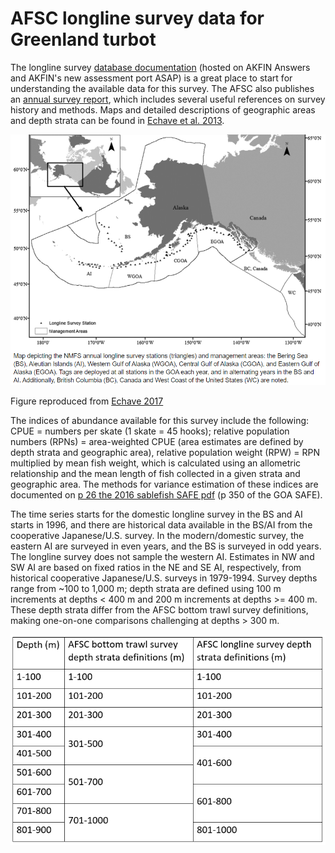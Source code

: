 # AFSC longline survey data for Greenland turbot

The longline survey [database documentation](https://akfinbi.psmfc.org/analyticsRes/Documentation/Database_Background_Instructions_AKFIN_20210915.pdf) (hosted on AKFIN Answers and AKFIN's new assessment port ASAP) is a great place to start for understanding the available data for this survey. The AFSC also publishes an [annual survey report](https://repository.library.noaa.gov/view/noaa/37523), which includes several useful references on survey history and methods. Maps and detailed descriptions of geographic areas and depth strata can be found in [Echave et al. 2013](https://repository.library.noaa.gov/view/noaa/11869). 

![](https://github.com/JaneSullivan-NOAA/lls_turbot/blob/main/data/lls_stations_echave.PNG)

Figure reproduced from [Echave 2017](https://media.fisheries.noaa.gov/dam-migration/first-results-of-the-tagging-of-shortspine-thornyhead-508.pdf)

The indices of abundance available for this survey include the following: CPUE = numbers per skate (1 skate = 45 hooks); relative population numbers (RPNs) = area-weighted CPUE (area estimates are defined by depth strata and geographic area), relative population weight (RPW) = RPN multiplied by mean fish weight, which is calculated using an allometric relationship and the mean length of fish collected in a given strata and geographic area. The methods for variance estimation of these indices are documented on [p 26 the 2016 sablefish SAFE pdf](https://apps-afsc.fisheries.noaa.gov/REFM/Docs/2016/GOAsablefish.pdf) (p 350 of the GOA SAFE). 

The time series starts for the domestic longline survey in the BS and AI starts in 1996, and there are historical data available in the BS/AI from the cooperative Japanese/U.S. survey. In the modern/domestic survey, the eastern AI are surveyed in even years, and the BS is surveyed in odd years. The longline survey does not sample the western AI. Estimates in NW and SW AI are based on fixed ratios in the NE and SE AI, respectively, from historical cooperative Japanese/U.S. surveys in 1979-1994. Survey depths range from ~100 to 1,000 m; depth strata are defined using 100 m increments at depths < 400 m and 200 m increments at depths >= 400 m. These depth strata differ from the AFSC bottom trawl survey definitions, making one-on-one comparisons challenging at depths > 300 m.

![](https://github.com/JaneSullivan-NOAA/lls_turbot/blob/main/data/depth_strata.PNG)
